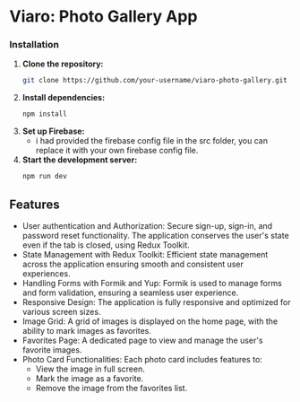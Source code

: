 # Viaro: Photo Gallery  App

### Installation

1. **Clone the repository:**
   ```bash
   git clone https://github.com/your-username/viaro-photo-gallery.git
    ```
2. **Install dependencies:**
    ```bash
    npm install
    ```
3. **Set up Firebase:**
    - i had provided the firebase config file in the src folder, you can replace it with your own firebase config file.
4. **Start the development server:**
    ```bash
    npm run dev
    ```
## Features
- User authentication and Authorization: Secure sign-up, sign-in, and password reset functionality. The application conserves the user's state even if the tab is closed, using Redux Toolkit.
- State Management with Redux Toolkit: Efficient state management across the application ensuring smooth and consistent user experiences.
- Handling Forms with Formik and Yup: Formik is used to manage forms and form validation, ensuring a seamless user experience.
- Responsive Design: The application is fully responsive and optimized for various screen sizes.
- Image Grid: A grid of images is displayed on the home page, with the ability to mark images as favorites.
- Favorites Page: A dedicated page to view and manage the user's favorite images.
- Photo Card Functionalities: Each photo card includes features to:
    - View the image in full screen.
    - Mark the image as a favorite.
    - Remove the image from the favorites list.
